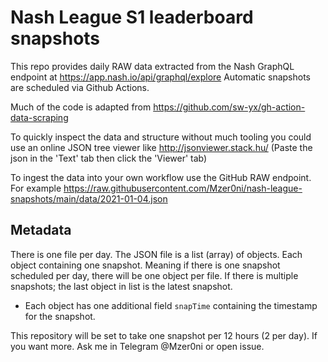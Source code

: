 # Nash League S1 leaderboard snapshots
This repo provides daily RAW data extracted from the Nash GraphQL endpoint at https://app.nash.io/api/graphql/explore
Automatic snapshots are scheduled via Github Actions.

Much of the code is adapted from https://github.com/sw-yx/gh-action-data-scraping

To quickly inspect the data and structure without much tooling you could use an online JSON tree viewer like http://jsonviewer.stack.hu/ (Paste the json in the 'Text' tab then click the 'Viewer' tab)

To ingest the data into your own workflow use the GitHub RAW endpoint. For example https://raw.githubusercontent.com/Mzer0ni/nash-league-snapshots/main/data/2021-01-04.json

## Metadata
There is one file per day. The JSON file is a list (array) of objects. Each object containing one snapshot. Meaning if there is one snapshot scheduled per day, there will be one object per file. If there is multiple snapshots; the last object in list is the latest snapshot.
- Each object has one additional field `snapTime` containing the timestamp for the snapshot.

This repository will be set to take one snapshot per 12 hours (2 per day). If you want more. Ask me in Telegram @Mzer0ni or open issue.